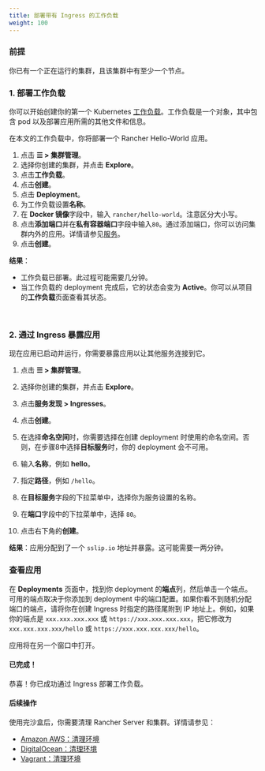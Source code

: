 ```yaml
---
title: 部署带有 Ingress 的工作负载
weight: 100
---
```


### 前提

你已有一个正在运行的集群，且该集群中有至少一个节点。

### 1. 部署工作负载

你可以开始创建你的第一个 Kubernetes [工作负载](https://kubernetes.io/docs/concepts/workloads/)。工作负载是一个对象，其中包含 pod 以及部署应用所需的其他文件和信息。

在本文的工作负载中，你将部署一个 Rancher Hello-World 应用。

1. 点击 **☰ > 集群管理**。
1. 选择你创建的集群，并点击 **Explore**。
1. 点击**工作负载**。
1. 点击**创建**。
1. 点击 **Deployment**。
1. 为工作负载设置**名称**。
1. 在 **Docker 镜像**字段中，输入 `rancher/hello-world`。注意区分大小写。
1. 点击**添加端口**并在**私有容器端口**字段中输入`80`。通过添加端口，你可以访问集群内外的应用。详情请参见[服务]({{<baseurl>}}/rancher/v2.6/en/k8s-in-rancher/workloads/#services)。
1. 点击**创建**。

**结果**：

* 工作负载已部署。此过程可能需要几分钟。
* 当工作负载的 deployment 完成后，它的状态会变为 **Active**。你可以从项目的**工作负载**页面查看其状态。

<br/>

### 2. 通过 Ingress 暴露应用

现在应用已启动并运行，你需要暴露应用以让其他服务连接到它。

1. 点击 **☰ > 集群管理**。
1. 选择你创建的集群，并点击 **Explore**。

1. 点击**服务发现 > Ingresses**。

1. 点击**创建**。

1. 在选择**命名空间**时，你需要选择在创建 deployment 时使用的命名空间。否则，在步骤8中选择**目标服务**时，你的 deployment 会不可用。

1. 输入**名称**，例如 **hello**。

1. 指定**路径**，例如 `/hello`。

1. 在**目标服务**字段的下拉菜单中，选择你为服务设置的名称。

1. 在**端口**字段中的下拉菜单中，选择 `80`。

1. 点击右下角的**创建**。

**结果**：应用分配到了一个 `sslip.io` 地址并暴露。这可能需要一两分钟。

### 查看应用

在 **Deployments** 页面中，找到你 deployment 的**端点**列，然后单击一个端点。可用的端点取决于你添加到 deployment 中的端口配置。如果你看不到随机分配端口的端点，请将你在创建 Ingress 时指定的路径尾附到 IP 地址上。例如，如果你的端点是 `xxx.xxx.xxx.xxx` 或  `https://xxx.xxx.xxx.xxx`，把它修改为 `xxx.xxx.xxx.xxx/hello` 或 `https://xxx.xxx.xxx.xxx/hello`。

应用将在另一个窗口中打开。

#### 已完成！

恭喜！你已成功通过 Ingress 部署工作负载。

#### 后续操作

使用完沙盒后，你需要清理 Rancher Server 和集群。详情请参见：

- [Amazon AWS：清理环境]({{<baseurl>}}/rancher/v2.6/en/quick-start-guide/deployment/amazon-aws-qs/#destroying-the-environment)
- [DigitalOcean：清理环境]({{<baseurl>}}/rancher/v2.6/en/quick-start-guide/deployment/digital-ocean-qs/#destroying-the-environment)
- [Vagrant：清理环境]({{<baseurl>}}/rancher/v2.6/en/quick-start-guide/deployment/quickstart-vagrant/#destroying-the-environment)
